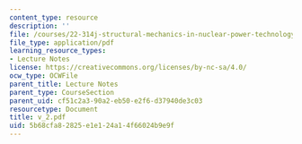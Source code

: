 ```yaml
---
content_type: resource
description: ''
file: /courses/22-314j-structural-mechanics-in-nuclear-power-technology-fall-2006/5b68cfa82825e1e124a14f66024b9e9f_v_2.pdf
file_type: application/pdf
learning_resource_types:
- Lecture Notes
license: https://creativecommons.org/licenses/by-nc-sa/4.0/
ocw_type: OCWFile
parent_title: Lecture Notes
parent_type: CourseSection
parent_uid: cf51c2a3-90a2-eb50-e2f6-d37940de3c03
resourcetype: Document
title: v_2.pdf
uid: 5b68cfa8-2825-e1e1-24a1-4f66024b9e9f
---
```

